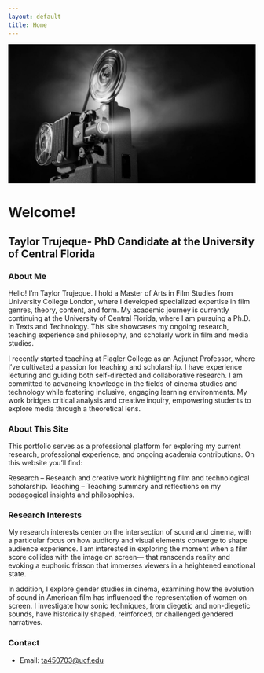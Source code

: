 ```yaml
---
layout: default
title: Home
---
```



![Featured Image](/assets/featured-image.jpg)

# Welcome!
## Taylor Trujeque- PhD Candidate at the University of Central Florida 

### About Me
Hello! I’m Taylor Trujeque. I hold a Master of Arts in Film Studies from University College London, where I developed specialized expertise in film genres, theory, content, and form. My academic journey is currently continuing at the University of Central Florida, where I am pursuing a Ph.D. in Texts and Technology. This site showcases my ongoing research, teaching experience and philosophy, and scholarly work in film and media studies.

I recently started teaching at Flagler College as an Adjunct Professor, where I’ve cultivated a passion for teaching and scholarship. I have experience lecturing and guiding both self-directed and collaborative research. I am committed to advancing knowledge in the fields of cinema studies and technology while fostering inclusive, engaging learning environments. My work bridges critical analysis and creative inquiry, empowering students to explore media through a theoretical lens.

### About This Site
This portfolio serves as a professional platform for exploring my current research, professional experience, and ongoing academia contributions. On this website you’ll find: 

Research – Research and creative work highlighting film and technological scholarship. 
 Teaching – Teaching summary and reflections on my pedagogical insights and philosophies. 


### Research Interests
My research interests center on the intersection of sound and cinema, with a particular focus on how auditory and visual elements converge to shape audience experience. I am interested in exploring the moment when a film score collides with the image on screen— that ranscends reality and evoking a euphoric frisson that immerses viewers in a heightened emotional state.

In addition, I explore gender studies in cinema, examining how the evolution of sound in American film has influenced the representation of women on screen. I investigate how sonic techniques, from diegetic and non-diegetic sounds, have historically shaped, reinforced, or challenged gendered narratives.


### Contact

- Email: ta450703@ucf.edu


